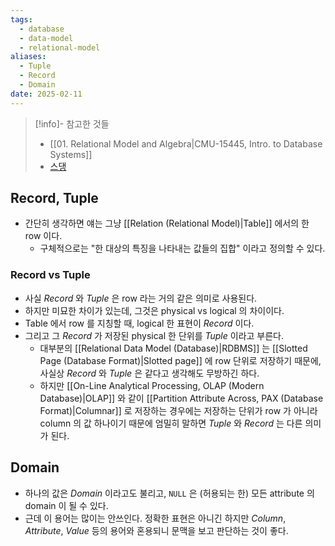 ```yaml
---
tags:
  - database
  - data-model
  - relational-model
aliases:
  - Tuple
  - Record
  - Domain
date: 2025-02-11
---
```

> [!info]- 참고한 것들
> - [[01. Relational Model and Algebra|CMU-15445, Intro. to Database Systems]]
> - [스댕](https://stackoverflow.com/a/17943883)

## Record, Tuple

- 간단히 생각하면 얘는 그냥 [[Relation (Relational Model)|Table]] 에서의 한 row 이다.
	- 구체적으로는 "한 대상의 특징을 나타내는 값들의 집합" 이라고 정의할 수 있다.

### Record vs Tuple

- 사실 *Record* 와 *Tuple* 은 row 라는 거의 같은 의미로 사용된다.
- 하지만 미묘한 차이가 있는데, 그것은 physical vs logical 의 차이이다.
- Table 에서 row 를 지칭할 때, logical 한 표현이 *Record* 이다.
- 그리고 그 *Record* 가 저장된 physical 한 단위를 *Tuple* 이라고 부른다.
	- 대부분의 [[Relational Data Model (Database)|RDBMS]] 는 [[Slotted Page (Database Format)|Slotted page]] 에 row 단위로 저장하기 때문에, 사실상 *Record* 와 *Tuple* 은 같다고 생각해도 무방하긴 하다.
	- 하지만 [[On-Line Analytical Processing, OLAP (Modern Database)|OLAP]] 와 같이 [[Partition Attribute Across, PAX (Database Format)|Columnar]] 로 저장하는 경우에는 저장하는 단위가 row 가 아니라 column 의 값 하나이기 때문에 엄밀히 말하면 *Tuple* 와 *Record* 는 다른 의미가 된다.

## Domain

- 하나의 값은 *Domain* 이라고도 불리고, `NULL` 은 (허용되는 한) 모든 attribute 의 domain 이 될 수 있다.
- 근데 이 용어는 많이는 안쓰인다. 정확한 표현은 아니긴 하지만 *Column*, *Attribute*, *Value* 등의 용어와 혼용되니 문맥을 보고 판단하는 것이 좋다.